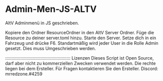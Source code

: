 # Admin-Men-JS-ALTV
AltV Adminmenü in JS geschrieben.

Kopiere den Ordner ResourceOrdner in den AltV Server Ordner.
Füge die Resource zu deiner server.toml hinzu.
Starte den Server.
Setze dich in ein Fahrzeug und drücke F6.
Standartmäßig wird jeder User in die Rolle Admin gesetzt. 
Dies muss Umgeschrieben werden.


::::::::::::::::::::::::::::::::::::::::::::::::::::
Lizenzen
Dieses Script ist Open Source, darf aber nicht zu kommerziellen Zwecken verwendet werden.
Die rechte liegen bei dem Ersteller.
Für Fragen kontaktieren Sie den Ersteller.
Discord: mrredzone.#4259
